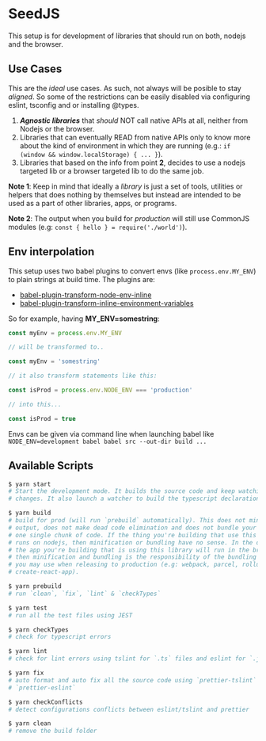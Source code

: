 # SeedJS

This setup is for development of libraries that should run on both, nodejs and
the browser.

## Use Cases

This are the _ideal_ use cases. As such, not always will be posible to stay
_aligned_. So some of the restrictions can be easily disabled via configuring
eslint, tsconfig and or installing @types.

1. _**Agnostic libraries**_ that _should_ NOT call native APIs at all, neither
   from Nodejs or the browser.
2. Libraries that can eventually READ from native APIs only to know more about
   the kind of environment in which they are running (e.g.:
   `if (window && window.localStorage) { ... }`).
3. Libraries that based on the info from point **2**, decides to use a nodejs
   targeted lib or a browser targeted lib to do the same job.

**Note 1**: Keep in mind that ideally a _library_ is just a set of tools,
utilities or helpers that does nothing by themselves but instead are intended to
be used as a part of other libraries, apps, or programs.

**Note 2**: The output when you build for _production_ will still use CommonJS
modules (e.g: `const { hello } = require('./world')`).

## Env interpolation

This setup uses two babel plugins to convert envs (like `process.env.MY_ENV`)
to plain strings at build time. The plugins are:

- [babel-plugin-transform-node-env-inline]
- [babel-plugin-transform-inline-environment-variables]

So for example, having **MY_ENV=somestring**:

```js
const myEnv = process.env.MY_ENV

// will be transformed to..

const myEnv = 'somestring'

// it also transform statements like this:

const isProd = process.env.NODE_ENV === 'production'

// into this...

const isProd = true
```

Envs can be given via command line when launching babel like
`NODE_ENV=development babel babel src --out-dir build ...`

## Available Scripts

```bash
$ yarn start
# Start the development mode. It builds the source code and keep watching for
# changes. It also launch a watcher to build the typescript declaration files.

$ yarn build
# build for prod (will run `prebuild` automatically). This does not minify the
# output, does not make dead code elimination and does not bundle your files in
# one single chunk of code. If the thing you're building that use this library
# runs on nodejs, then minification or bundling have no sense. In the other hand
# the app you're building that is using this library will run in the browser,
# then minification and bundling is the responsibility of the bundling tool that
# you may use when releasing to production (e.g: webpack, parcel, rollup,
# create-react-app).

$ yarn prebuild
# run `clean`, `fix`, `lint` & `checkTypes`

$ yarn test
# run all the test files using JEST

$ yarn checkTypes
# check for typescript errors

$ yarn lint
# check for lint errors using tslint for `.ts` files and eslint for `.js`.

$ yarn fix
# auto format and auto fix all the source code using `prettier-tslint` and
# `prettier-eslint`

$ yarn checkConflicts
# detect configurations conflicts between eslint/tslint and prettier

$ yarn clean
# remove the build folder
```

[babel-plugin-transform-node-env-inline]: https://babeljs.io/docs/en/babel-plugin-transform-node-env-inline
[babel-plugin-transform-inline-environment-variables]: https://www.npmjs.com/package/babel-plugin-transform-inline-environment-variables
